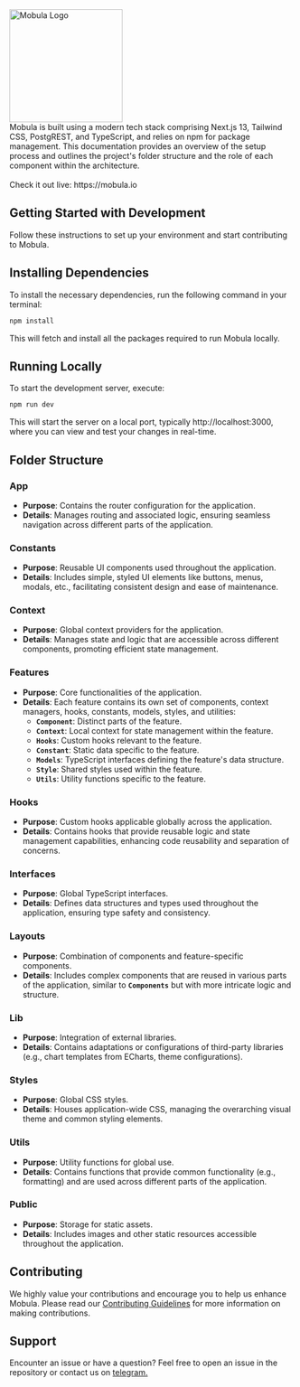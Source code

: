  <img src="https://mobula.io/mobula/mobula-logo-text.svg" alt="Mobula Logo" width="200" height="auto">
<br />
Mobula is built using a modern tech stack comprising Next.js 13, Tailwind CSS, PostgREST, and TypeScript, and relies on npm for package management.
This documentation provides an overview of the setup process and outlines the project's folder structure and the role of each component within the architecture.
<br /><br />Check it out live: https://mobula.io
<br />


## Getting Started with Development
Follow these instructions to set up your environment and start contributing to Mobula.

## Installing Dependencies
To install the necessary dependencies, run the following command in your terminal:
<br />
```bash
npm install
```
This will fetch and install all the packages required to run Mobula locally.

## Running Locally
To start the development server, execute:
<br />
```bash
npm run dev
```
This will start the server on a local port, typically http://localhost:3000, where you can view and test your changes in real-time.

## Folder Structure

### App
- **Purpose**: Contains the router configuration for the application.
- **Details**: Manages routing and associated logic, ensuring seamless navigation across different parts of the application.

### Constants
- **Purpose**: Reusable UI components used throughout the application.
- **Details**: Includes simple, styled UI elements like buttons, menus, modals, etc., facilitating consistent design and ease of maintenance.

### Context
- **Purpose**: Global context providers for the application.
- **Details**: Manages state and logic that are accessible across different components, promoting efficient state management.

### Features
- **Purpose**: Core functionalities of the application.
- **Details**: Each feature contains its own set of components, context managers, hooks, constants, models, styles, and utilities:
    - **`Component`**: Distinct parts of the feature.
    - **`Context`**: Local context for state management within the feature.
    - **`Hooks`**: Custom hooks relevant to the feature.
    - **`Constant`**: Static data specific to the feature.
    - **`Models`**: TypeScript interfaces defining the feature's data structure.
    - **`Style`**: Shared styles used within the feature.
    - **`Utils`**: Utility functions specific to the feature.
 
### Hooks
- **Purpose**: Custom hooks applicable globally across the application.
- **Details**: Contains hooks that provide reusable logic and state management capabilities, enhancing code reusability and separation of concerns.

### Interfaces
- **Purpose**: Global TypeScript interfaces.
- **Details**: Defines data structures and types used throughout the application, ensuring type safety and consistency.

### Layouts
- **Purpose**: Combination of components and feature-specific components.
- **Details**: Includes complex components that are reused in various parts of the application, similar to **`Components`** but with more intricate logic and structure.

### Lib
- **Purpose**: Integration of external libraries.
- **Details**: Contains adaptations or configurations of third-party libraries (e.g., chart templates from ECharts, theme configurations).

### Styles
- **Purpose**: Global CSS styles.
- **Details**: Houses application-wide CSS, managing the overarching visual theme and common styling elements.

### Utils
- **Purpose**: Utility functions for global use.
- **Details**: Contains functions that provide common functionality (e.g., formatting) and are used across different parts of the application.

### Public
- **Purpose**: Storage for static assets.
- **Details**: Includes images and other static resources accessible throughout the application.

## Contributing
We highly value your contributions and encourage you to help us enhance Mobula. Please read our <a href="./CONTRIBUTING.md">Contributing Guidelines</a> for more information on making contributions.

## Support
Encounter an issue or have a question? Feel free to open an issue in the repository or contact us on <a href="https://t.me/MobulaFi" target="_blank">telegram.</a>

